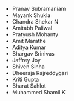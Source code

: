 - Pranav Subramaniam  
- Mayank Shukla  
- Chandra Shekar N  
- Amitabh Paliwal  
- Pratyush Mohanty  
- Amit Marathe  
- Aditya Kumar  
- Bhargav Srinivas  
- Jaffrey Joy  
- Shiven Sinha  
- Dheeraja Rajreddygari  
- Kriti Gupta  
- Bharat Sahlot  
- Muhammed Shamil K  
